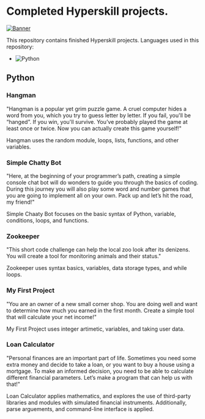 # Completed Hyperskill projects.
[![Banner](https://example.com/banner-image.png)]([https://example.com/destination-url](https://www.bing.com/images/search?view=detailV2&ccid=hUyuFCRY&id=C92622D4817F3B9492AEFE9DEABE627DB61723BB&thid=OIP.hUyuFCRYEM7fdK6QsGGOVQHaDt&mediaurl=https%3A%2F%2Fstatic.vecteezy.com%2Fsystem%2Fresources%2Fpreviews%2F000%2F830%2F014%2Flarge_2x%2Ffuturistic-banner-background-with-wireframe-terrain-vector.jpg&exph=1960&expw=3920&q=hyperskill+banner&simid=608003035576430670&form=IRPRST&ck=A1F8686DB9A71865C4E9CBAD200D18E0&selectedindex=10&ajaxhist=0&ajaxserp=0&vt=0&sim=11))

This repository contains finished Hyperskill projects.
Languages used in this repository:
- ![Python](https://img.shields.io/badge/Python-%233776AB?style=flat&logo=python&logoColor=white)

## Python
### Hangman
"Hangman is a popular yet grim puzzle game. A cruel computer hides a word from you, which you try to guess letter by letter. If you fail, you'll be “hanged”. If you win, you'll survive. You’ve probably played the game at least once or twice. Now you can actually create this game yourself!"

Hangman uses the random module, loops, lists, functions, and other variables.

### Simple Chatty Bot
"Here, at the beginning of your programmer’s path, creating a simple console chat bot will do wonders to guide you through the basics of coding. During this journey you will also play some word and number games that you are going to implement all on your own. Pack up and let’s hit the road, my friend!"

Simple Chaaty Bot focuses on the basic syntax of Python, variable, conditions, loops, and functions.

### Zookeeper
"This short code challenge can help the local zoo look after its denizens. You will create a tool for monitoring animals and their status."

Zookeeper uses syntax basics, variables, data storage types, and while loops.

### My First Project
"You are an owner of a new small corner shop. You are doing well and want to determine how much you earned in the first month. Create a simple tool that will calculate your net income!"

My First Project uses integer artimetic, variables, and taking user data.

### Loan Calculator
"Personal finances are an important part of life. Sometimes you need some extra money and decide to take a loan, or you want to buy a house using a mortgage. To make an informed decision, you need to be able to calculate different financial parameters. Let’s make a program that can help us with that!"

Loan Calculator applies mathematics, and explores the use of third-party libraries and modules with simulated financial instruments. Additionally, parse arguements, and command-line interface is applied.

